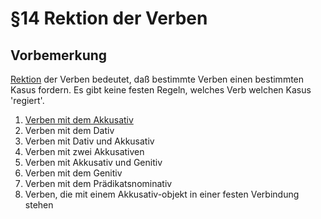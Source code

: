 # §14 Rektion der Verben

## Vorbemerkung

[Rektion](rektion.md) der Verben bedeutet, daß bestimmte Verben einen bestimmten Kasus fordern. Es gibt keine festen Regeln, welches Verb welchen Kasus 'regiert'.

1. [Verben mit dem Akkusativ](I_VerbenmitdemAkkusativ/VerbenmitdemAkkusativ.md)
1. Verben mit dem Dativ
1. Verben mit Dativ und Akkusativ
1. Verben mit zwei Akkusativen
1. Verben mit Akkusativ und Genitiv
1. Verben mit dem Genitiv
1. Verben mit dem Prädikatsnominativ
1. Verben, die mit einem Akkusativ-objekt in einer festen Verbindung stehen
